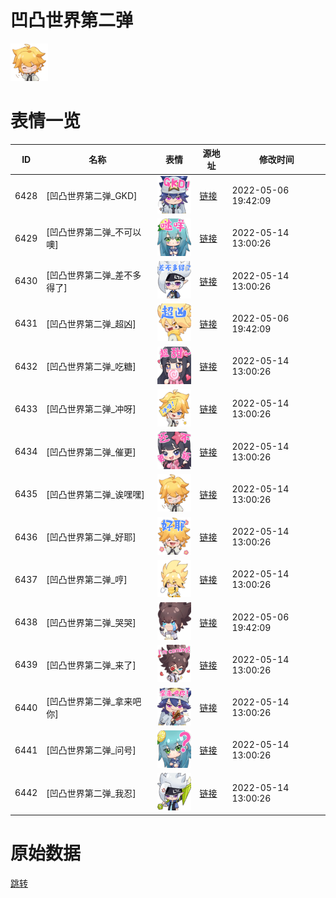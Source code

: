 # 凹凸世界第二弹

<img src="./cover.png" height="60" alt="cover" />

# 表情一览

|ID|名称|表情|源地址|修改时间|
|----|----|----|----|----|
|6428|[凹凸世界第二弹_GKD]|<img src="./pic/006428_%5B凹凸世界第二弹_GKD%5D.png" height="60" alt="GKD"/>|[链接](http://i0.hdslb.com/bfs/emote/546e257c186b94572056c021e1371ae6707f7715.png)|2022-05-06 19:42:09|
|6429|[凹凸世界第二弹_不可以噢]|<img src="./pic/006429_%5B凹凸世界第二弹_不可以噢%5D.png" height="60" alt="不可以噢"/>|[链接](http://i0.hdslb.com/bfs/emote/3ba8431781bedcdf0d3aaafeb6e5dafae8551e56.png)|2022-05-14 13:00:26|
|6430|[凹凸世界第二弹_差不多得了]|<img src="./pic/006430_%5B凹凸世界第二弹_差不多得了%5D.png" height="60" alt="差不多得了"/>|[链接](http://i0.hdslb.com/bfs/emote/53e80a42a2cfe4414c822ad9707788a95f692877.png)|2022-05-14 13:00:26|
|6431|[凹凸世界第二弹_超凶]|<img src="./pic/006431_%5B凹凸世界第二弹_超凶%5D.png" height="60" alt="超凶"/>|[链接](http://i0.hdslb.com/bfs/emote/bc09fba25e90a984c18c82ee0fefb7964db67ce1.png)|2022-05-06 19:42:09|
|6432|[凹凸世界第二弹_吃糖]|<img src="./pic/006432_%5B凹凸世界第二弹_吃糖%5D.png" height="60" alt="吃糖"/>|[链接](http://i0.hdslb.com/bfs/emote/2afe879399233f99ace0a1d63dd10b6662c17bfa.png)|2022-05-14 13:00:26|
|6433|[凹凸世界第二弹_冲呀]|<img src="./pic/006433_%5B凹凸世界第二弹_冲呀%5D.png" height="60" alt="冲呀"/>|[链接](http://i0.hdslb.com/bfs/emote/61a940323084cc33e54bf600a63640f8c3dc6993.png)|2022-05-14 13:00:26|
|6434|[凹凸世界第二弹_催更]|<img src="./pic/006434_%5B凹凸世界第二弹_催更%5D.png" height="60" alt="催更"/>|[链接](http://i0.hdslb.com/bfs/emote/73889b6a9328baeb0f3555f5b0ca7693a77e758c.png)|2022-05-14 13:00:26|
|6435|[凹凸世界第二弹_诶嘿嘿]|<img src="./pic/006435_%5B凹凸世界第二弹_诶嘿嘿%5D.png" height="60" alt="诶嘿嘿"/>|[链接](http://i0.hdslb.com/bfs/emote/c35e173f1173a6ce21d93a74c5275eaa961588d7.png)|2022-05-14 13:00:26|
|6436|[凹凸世界第二弹_好耶]|<img src="./pic/006436_%5B凹凸世界第二弹_好耶%5D.png" height="60" alt="好耶"/>|[链接](http://i0.hdslb.com/bfs/emote/9fa287b2359a9a55a4163bcbd356ed917577a6a1.png)|2022-05-14 13:00:26|
|6437|[凹凸世界第二弹_哼]|<img src="./pic/006437_%5B凹凸世界第二弹_哼%5D.png" height="60" alt="哼"/>|[链接](http://i0.hdslb.com/bfs/emote/b32d960cc2f9984396c779215cdd65d83b651e84.png)|2022-05-14 13:00:26|
|6438|[凹凸世界第二弹_哭哭]|<img src="./pic/006438_%5B凹凸世界第二弹_哭哭%5D.png" height="60" alt="哭哭"/>|[链接](http://i0.hdslb.com/bfs/emote/f8f3dfca65c171c2bf9ea1279a0afdb4df633c46.png)|2022-05-06 19:42:09|
|6439|[凹凸世界第二弹_来了]|<img src="./pic/006439_%5B凹凸世界第二弹_来了%5D.png" height="60" alt="来了"/>|[链接](http://i0.hdslb.com/bfs/emote/2b0d38ef57bca843035dac83309b7a84fef65422.png)|2022-05-14 13:00:26|
|6440|[凹凸世界第二弹_拿来吧你]|<img src="./pic/006440_%5B凹凸世界第二弹_拿来吧你%5D.png" height="60" alt="拿来吧你"/>|[链接](http://i0.hdslb.com/bfs/emote/58689965be59f94cfdfa1cec832629bd9c9a84fe.png)|2022-05-14 13:00:26|
|6441|[凹凸世界第二弹_问号]|<img src="./pic/006441_%5B凹凸世界第二弹_问号%5D.png" height="60" alt="问号"/>|[链接](http://i0.hdslb.com/bfs/emote/2840e6812c7d11f852b0f3f066faf89f94567bba.png)|2022-05-14 13:00:26|
|6442|[凹凸世界第二弹_我忍]|<img src="./pic/006442_%5B凹凸世界第二弹_我忍%5D.png" height="60" alt="我忍"/>|[链接](http://i0.hdslb.com/bfs/emote/e5d0686730ad7a41d111b7fbd4999392de881c19.png)|2022-05-14 13:00:26|

# 原始数据

[跳转](./raw.json)

